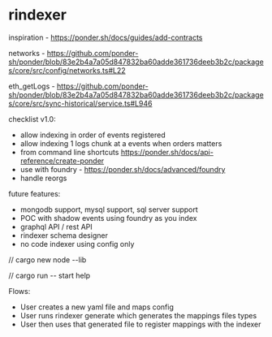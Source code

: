 # rindexer

inspiration - https://ponder.sh/docs/guides/add-contracts

networks - https://github.com/ponder-sh/ponder/blob/83e2b4a7a05d847832ba60adde361736deeb3b2c/packages/core/src/config/networks.ts#L22

eth_getLogs - https://github.com/ponder-sh/ponder/blob/83e2b4a7a05d847832ba60adde361736deeb3b2c/packages/core/src/sync-historical/service.ts#L946

checklist v1.0:

- allow indexing in order of events registered
- allow indexing 1 logs chunk at a events when orders matters 
- from command line shortcuts https://ponder.sh/docs/api-reference/create-ponder
- use with foundry - https://ponder.sh/docs/advanced/foundry
- handle reorgs

future features:
- mongodb support, mysql support, sql server support
- POC with shadow events using foundry as you index
- graphql API / rest API
- rindexer schema designer
- no code indexer using config only

// cargo new node --lib

// cargo run -- start help

Flows:

- User creates a new yaml file and maps config
- User runs rindexer generate which generates the mappings files types
- User then uses that generated file to register mappings with the indexer
